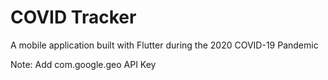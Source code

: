 # COVID Tracker

A mobile application built with Flutter during the 2020 COVID-19 Pandemic

Note:
Add com.google.geo API Key
